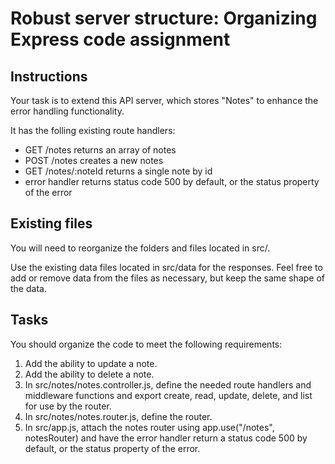 # Robust server structure: Organizing Express code assignment

## Instructions

Your task is to extend this API server, which stores "Notes" to enhance the error handling functionality.

It has the folling existing route handlers:

- GET /notes returns an array of notes
- POST /notes creates a new notes
- GET /notes/:noteId returns a single note by id
- error handler returns status code 500 by default, or the status property of the error

## Existing files
You will need to reorganize the folders and files located in src/.

Use the existing data files located in src/data for the responses. Feel free to add or remove data from the files as necessary, but keep the same shape of the data.

## Tasks
You should organize the code to meet the following requirements:

1. Add the ability to update a note.
2. Add the ability to delete a note.
3. In src/notes/notes.controller.js, define the needed route handlers and middleware functions and export create, read, update, delete, and list for use by the router.
4. In src/notes/notes.router.js, define the router.
5. In src/app.js, attach the notes router using app.use("/notes", notesRouter) and have the error handler return a status code 500 by default, or the status property of the error.